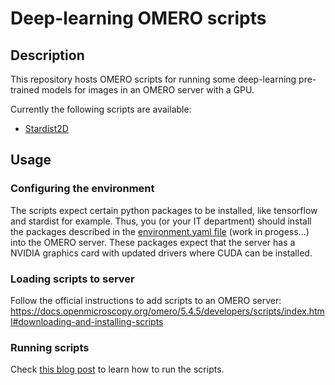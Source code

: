 # Deep-learning OMERO scripts

## Description

This repository hosts OMERO scripts for running some deep-learning pre-trained models for images in an OMERO server with a GPU.

Currently the following scripts are available:
  - [Stardist2D]()
  
## Usage

### Configuring the environment

The scripts expect certain python packages to be installed, like tensorflow and stardist for example. Thus, you (or your IT department) should install the packages described in the [environment.yaml file]() (work in progess...) into the OMERO server. These packages expect that the server has a NVIDIA graphics card with updated drivers where CUDA can be installed.

### Loading scripts to server

Follow the official instructions to add scripts to an OMERO server: https://docs.openmicroscopy.org/omero/5.4.5/developers/scripts/index.html#downloading-and-installing-scripts

### Running scripts

Check [this blog post](https://biapol.github.io/blog/marcelo_zoccoler/omero_scripts/readme.html) to learn how to run the scripts.
